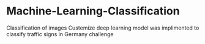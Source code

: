 # Machine-Learning-Classification
Classification of images
Custemize deep learning model was implimented to classify traffic signs in Germany challenge 

